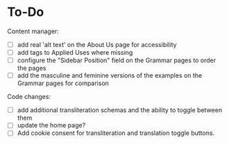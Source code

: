 # To-Do

Content manager:
- [ ] add real 'alt text' on the About Us page for accessibility
- [ ] add tags to Applied Uses where missing
- [ ] configure the "Sidebar Position" field on the Grammar pages to order the pages
- [ ] add the masculine and feminine versions of the examples on the Grammar pages for comparison

Code changes:
- [ ] add additional transliteration schemas and the ability to toggle between them
- [ ] update the home page?
- [ ] Add cookie consent for transliteration and translation toggle buttons.
